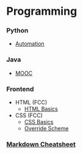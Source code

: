 # Programming

### Python
* [Automation](https://github.com/banjoanton/notebook/blob/master/notes/python/python_automation.md)

### Java
* [MOOC](https://github.com/banjoanton/notebook/blob/master/notes/java/mooc.md) 

### Frontend
- HTML (FCC)
  * [HTML Basics](https://github.com/banjoanton/notebook/blob/master/notes/frontend/html_basics.md)
- CSS (FCC)
  * [CSS Basics](https://github.com/banjoanton/notebook/blob/master/notes/frontend/css_basics.md)
  * [Override Scheme](https://github.com/banjoanton/notebook/blob/master/notes/frontend/override_scheme.md)

### [Markdown Cheatsheet](https://github.com/adam-p/markdown-here/wiki/Markdown-Cheatsheet)
